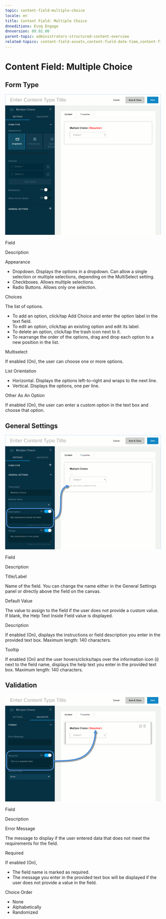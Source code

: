 ```yaml
---
topic: content-field-multiple-choice
locale: en
title: Content Field: Multiple Choice
dnneditions: Evoq Engage
dnnversion: 09.02.00
parent-topic: administrators-structured-content-overview
related-topics: content-field-assets,content-field-date-time,content-field-multi-line-text,content-field-number,content-field-reference-object,content-field-single-line-text,content-field-static-text
---
```


# Content Field: Multiple Choice

## Form Type

  

![Form Type for Multiple Choice field](/images/scr-ContentField-MultipleChoice-formtype.gif)

  

Field

Description

Appearance

*   Dropdown. Displays the options in a dropdown. Can allow a single selection or multiple selections, depending on the MultiSelect setting.
*   Checkboxes. Allows multiple selections.
*   Radio Buttons. Allows only one selection.

Choices

The list of options.

*   To add an option, click/tap Add Choice and enter the option label in the text field.
*   To edit an option, click/tap an existing option and edit its label.
*   To delete an option, click/tap the trash icon next to it.
*   To rearrange the order of the options, drag and drop each option to a new position in the list.

Multiselect

If enabled (On), the user can choose one or more options.

List Orientation

*   Horizontal. Displays the options left-to-right and wraps to the next line.
*   Vertical. Displays the options, one per line.

Other As An Option

If enabled (On), the user can enter a custom option in the text box and choose that option.

## General Settings

  

![General Settings for Multiple Choice field](/images/scr-ContentField-MultipleChoice-generalsettings.gif)

  

Field

Description

Title/Label

Name of the field. You can change the name either in the General Settings panel or directly above the field on the canvas.

Default Value

The value to assign to the field if the user does not provide a custom value. If blank, the Help Text Inside Field value is displayed.

Description

If enabled (On), displays the instructions or field description you enter in the provided text box. Maximum length: 140 characters.

Tooltip

If enabled (On) and the user hovers/clicks/taps over the information icon (i) next to the field name, displays the help text you enter in the provided text box. Maximum length: 140 characters.

## Validation

  

![Validation for Multiple Choice field](/images/scr-ContentField-MultipleChoice-validation.gif)

  

Field

Description

Error Message

The message to display if the user entered data that does not meet the requirements for the field.

Required

If enabled (On),

*   The field name is marked as required.
*   The message you enter in the provided text box will be displayed if the user does not provide a value in the field.

Choice Order

*   None
*   Alphabetically
*   Randomized